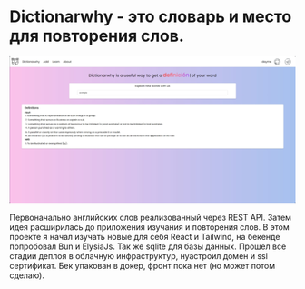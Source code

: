 # Dictionarwhy - это словарь и место для повторения слов.
![Alt text](preview.jpg)

Первоначально английских слов реализованный через REST API. Затем идея расширилась до приложения изучания и повторения слов.
В этом проекте я начал изучать новые для себя React и Tailwind, на бекенде попробовал Bun и ElysiaJs. Так же sqlite для базы данных.
Прошел все стадии деплоя в облачную инфраструктур, нуастроил домен и ssl сертификат. Бек упакован в докер, фронт пока нет (но может потом сделаю).